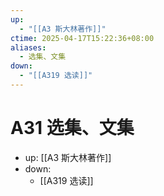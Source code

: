```yaml
---
up:
  - "[[A3 斯大林著作]]"
ctime: 2025-04-17T15:22:36+08:00
aliases:
  - 选集、文集
down:
  - "[[A319 选读]]"
---
```


# A31 选集、文集

- up: [[A3 斯大林著作]]
- down:
	- [[A319 选读]]
